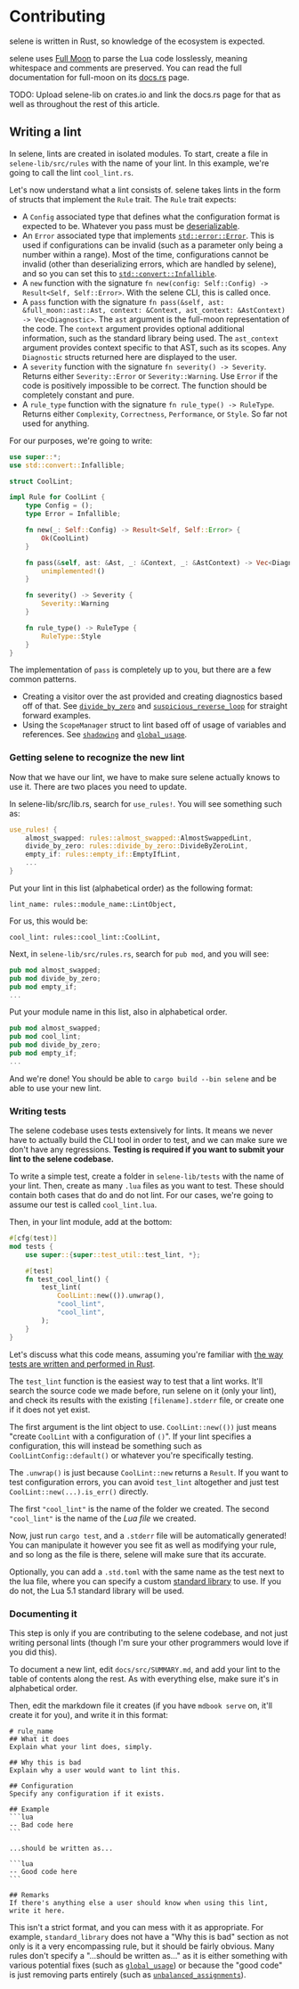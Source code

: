 # Contributing
selene is written in Rust, so knowledge of the ecosystem is expected.

selene uses [Full Moon](https://github.com/Kampfkarren/full-moon) to parse the Lua code losslessly, meaning whitespace and comments are preserved. You can read the full documentation for full-moon on its [docs.rs](https://docs.rs/full_moon/latest/full_moon/) page.

TODO: Upload selene-lib on crates.io and link the docs.rs page for that as well as throughout the rest of this article.

## Writing a lint
In selene, lints are created in isolated modules. To start, create a file in `selene-lib/src/rules` with the name of your lint. In this example, we're going to call the lint `cool_lint.rs`.

Let's now understand what a lint consists of. selene takes lints in the form of structs that implement the `Rule` trait. The `Rule` trait expects:

- A `Config` associated type that defines what the configuration format is expected to be. Whatever you pass must be [deserializable](https://serde.rs/).
- An `Error` associated type that implements [`std::error::Error`](https://doc.rust-lang.org/std/error/trait.Error.html). This is used if configurations can be invalid (such as a parameter only being a number within a range). Most of the time, configurations cannot be invalid (other than deserializing errors, which are handled by selene), and so you can set this to [`std::convert::Infallible`](https://doc.rust-lang.org/std/convert/enum.Infallible.html).
- A `new` function with the signature `fn new(config: Self::Config) -> Result<Self, Self::Error>`. With the selene CLI, this is called once.
- A `pass` function with the signature `fn pass(&self, ast: &full_moon::ast::Ast, context: &Context, ast_context: &AstContext) -> Vec<Diagnostic>`. The `ast` argument is the full-moon representation of the code. The `context` argument provides optional additional information, such as the standard library being used. The `ast_context` argument provides context specific to that AST, such as its scopes. Any `Diagnostic` structs returned here are displayed to the user.
- A `severity` function with the signature `fn severity() -> Severity`. Returns either `Severity::Error` or `Severity::Warning`. Use `Error` if the code is positively impossible to be correct. The function should be completely constant and pure.
- A `rule_type` function with the signature `fn rule_type() -> RuleType`. Returns either `Complexity`, `Correctness`, `Performance`, or `Style`. So far not used for anything.

For our purposes, we're going to write:

```rs
use super::*;
use std::convert::Infallible;

struct CoolLint;

impl Rule for CoolLint {
    type Config = ();
    type Error = Infallible;

    fn new(_: Self::Config) -> Result<Self, Self::Error> {
        Ok(CoolLint)
    }

    fn pass(&self, ast: &Ast, _: &Context, _: &AstContext) -> Vec<Diagnostic> {
        unimplemented!()
    }

    fn severity() -> Severity {
        Severity::Warning
    }

    fn rule_type() -> RuleType {
        RuleType::Style
    }
}
```

The implementation of `pass` is completely up to you, but there are a few common patterns.

- Creating a visitor over the ast provided and creating diagnostics based off of that. See [`divide_by_zero`](https://github.com/Kampfkarren/selene/blob/master/selene-lib/src/rules/divide_by_zero.rs) and [`suspicious_reverse_loop`](https://github.com/Kampfkarren/selene/blob/master/selene-lib/src/rules/suspicious_reverse_loop.rs) for straight forward examples.
- Using the `ScopeManager` struct to lint based off of usage of variables and references. See [`shadowing`](https://github.com/Kampfkarren/selene/blob/master/selene-lib/src/rules/shadowing.rs) and [`global_usage`](https://github.com/Kampfkarren/selene/blob/master/selene-lib/src/rules/global_usage.rs).

### Getting selene to recognize the new lint

Now that we have our lint, we have to make sure selene actually knows to use it. There are two places you need to update.

In selene-lib/src/lib.rs, search for `use_rules!`. You will see something such as:

```rs
use_rules! {
    almost_swapped: rules::almost_swapped::AlmostSwappedLint,
    divide_by_zero: rules::divide_by_zero::DivideByZeroLint,
    empty_if: rules::empty_if::EmptyIfLint,
    ...
}
```

Put your lint in this list (alphabetical order) as the following format:

```
lint_name: rules::module_name::LintObject,
```

For us, this would be:

```
cool_lint: rules::cool_lint::CoolLint,
```

Next, in `selene-lib/src/rules.rs`, search for `pub mod`, and you will see:

```rs
pub mod almost_swapped;
pub mod divide_by_zero;
pub mod empty_if;
...
```

Put your module name in this list, also in alphabetical order.

```rs
pub mod almost_swapped;
pub mod cool_lint;
pub mod divide_by_zero;
pub mod empty_if;
...
```

And we're done! You should be able to `cargo build --bin selene` and be able to use your new lint.

### Writing tests
The selene codebase uses tests extensively for lints. It means we never have to actually build the CLI tool in order to test, and we can make sure we don't have any regressions. **Testing is required if you want to submit your lint to the selene codebase.**

To write a simple test, create a folder in `selene-lib/tests` with the name of your lint. Then, create as many `.lua` files as you want to test. These should contain both cases that do and do not lint. For our cases, we're going to assume our test is called `cool_lint.lua`.

Then, in your lint module, add at the bottom:

```rs
#[cfg(test)]
mod tests {
    use super::{super::test_util::test_lint, *};

    #[test]
    fn test_cool_lint() {
        test_lint(
            CoolLint::new(()).unwrap(),
            "cool_lint",
            "cool_lint",
        );
    }
}
```

Let's discuss what this code means, assuming you're familiar with [the way tests are written and performed in Rust](https://doc.rust-lang.org/book/ch11-00-testing.html).

The `test_lint` function is the easiest way to test that a lint works. It'll search the source code we made before, run selene on it (only your lint), and check its results with the existing `[filename].stderr` file, or create one if it does not yet exist.

The first argument is the lint object to use. `CoolLint::new(())` just means "create `CoolLint` with a configuration of `()`". If your lint specifies a configuration, this will instead be something such as `CoolLintConfig::default()` or whatever you're specifically testing.

The `.unwrap()` is just because `CoolLint::new` returns a `Result`. If you want to test configuration errors, you can avoid `test_lint` altogether and just test `CoolLint::new(...).is_err()` directly.

The first `"cool_lint"` is the name of the folder we created. The second `"cool_lint"` is the name of the *Lua file* we created.

Now, just run `cargo test`, and a `.stderr` file will be automatically generated! You can manipulate it however you see fit as well as modifying your rule, and so long as the file is there, selene will make sure that its accurate.

Optionally, you can add a `.std.toml` with the same name as the test next to the lua file, where you can specify a custom [standard library](./usage/std.html) to use. If you do not, the Lua 5.1 standard library will be used.

### Documenting it

This step is only if you are contributing to the selene codebase, and not just writing personal lints (though I'm sure your other programmers would love if you did this).

To document a new lint, edit `docs/src/SUMMARY.md`, and add your lint to the table of contents along the rest. As with everything else, make sure it's in alphabetical order.

Then, edit the markdown file it creates (if you have `mdbook serve` on, it'll create it for you), and write it in this format:

````
# rule_name
## What it does
Explain what your lint does, simply.

## Why this is bad
Explain why a user would want to lint this.

## Configuration
Specify any configuration if it exists.

## Example
```lua
-- Bad code here
```

...should be written as...

```lua
-- Good code here
```

## Remarks
If there's anything else a user should know when using this lint, write it here.
````

This isn't a strict format, and you can mess with it as appropriate. For example, `standard_library` does not have a "Why this is bad" section as not only is it a very encompassing rule, but it should be fairly obvious. Many rules don't specify a "...should be written as..." as it is either something with various potential fixes (such as [`global_usage`](./lints/global_usage.md)) or because the "good code" is just removing parts entirely (such as [`unbalanced_assignments`](./lints/unbalanced_assignments.md)).
